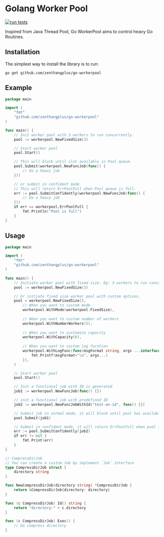 # Golang Worker Pool

[![run tests](https://github.com/zenthangplus/go-workerpool/actions/workflows/test.yml/badge.svg?branch=main)](https://github.com/zenthangplus/go-workerpool/actions/workflows/test.yml)

Inspired from Java Thread Pool, Go WorkerPool aims to control heavy Go Routines.

## Installation

The simplest way to install the library is to run:

```shell
go get github.com/zenthangplus/go-workerpool
```

## Example

```go
package main

import (
	"fmt"
	"github.com/zenthangplus/go-workerpool"
)

func main() {
	// Init worker pool with 3 workers to run concurrently.
	pool := workerpool.NewFixedSize(3)

	// Start worker pool
	pool.Start()

	// This will block until slot available in Pool queue.
	pool.Submit(workerpool.NewFuncJob(func() {
		// Do a heavy job
	}))

	// or submit in confident mode
	// This will return ErrPoolFull when Pool queue is full.
	err := pool.SubmitConfidently(workerpool.NewFuncJob(func() {
		// Do a heavy job
	}))
	if err == workerpool.ErrPoolFull {
		fmt.Println("Pool is full")
	}
}
```

## Usage

```go
package main

import (
	"fmt"
	"github.com/zenthangplus/go-workerpool"
)

func main() {
	// Initiate worker pool with fixed size. Eg: 3 workers to run concurrently.
	pool := workerpool.NewFixedSize(3)

	// Or initiate fixed size worker pool with custom options.
	pool = workerpool.NewFixedSize(3,
		// When you want to custom mode
		workerpool.WithMode(workerpool.FixedSize),
		
		// When you want to custom number of workers
		workerpool.WithNumberWorkers(5),
		
		// When you want to customize capacity
		workerpool.WithCapacity(6),
		
		// When you want to custom log fucntion
		workerpool.WithLogFunc(func(msgFormat string, args ...interface{}) {
			fmt.Printf(msgFormat+"\n", args...)
		}),
	)

	// Start worker pool
	pool.Start()

	// Init a functional job with ID is generated
	job1 := workerpool.NewFuncJob(func() {})

	// init a functional job with predefined ID
	job2 := workerpool.NewFuncJobWithId("test-an-id", func() {})

	// Submit job in normal mode, it will block until pool has available slot.
	pool.Submit(job1)

	// Submit in confident mode, it will return ErrPoolFull when pool is full. 
	err := pool.SubmitConfidently(job2)
	if err != nil {
		fmt.Print(err)
	}
}

// CompressDirJob
// You can create a custom Job by implement `Job` interface
type CompressDirJob struct {
	directory string
}

func NewCompressDirJob(directory string) *CompressDirJob {
	return &CompressDirJob{directory: directory}
}

func (c CompressDirJob) Id() string {
	return "directory-" + c.directory
}

func (c CompressDirJob) Exec() {
	// Do compress directory
}
```